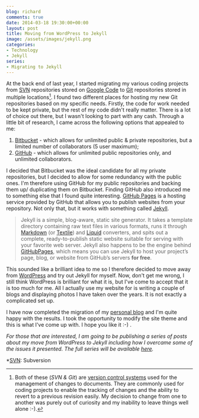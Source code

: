 ```yaml
---
blog: richard
comments: true
date: 2014-03-18 19:30:00+00:00
layout: post
title: Moving from WordPress to Jekyll
image: /assets/images/jekyll.png
categories:
- Technology
- Jekyll
series: 
- Migrating to Jekyll
---
```


At the back end of last year, I started migrating my various coding projects
from [SVN] repositories stored on [Google Code][gc] to [Git] repositories stored
in multiple locations[^1]. I found two different places for hosting my new Git
repositories based on my specific needs. Firstly, the code for work needed to be
kept private, but the rest of my code didn't really matter. There is a lot of
choice out there, but I wasn't looking to part with any cash. Through a little
bit of research, I came across the following options that appealed to me:

1. [Bitbucket][bb] - which allows for unlimited public & private repositories,
   but a limited number of collaborators (5 user maximum);
2. [GitHub][gh] - which allows for unlimited public repositories only, and
   unlimited collaborators.

I decided that Bitbucket was the ideal candidate for all my private
repositories, but I decided to allow for some redundancy with the public ones.
I'm therefore using GitHub for my public repositories and backing them up/
duplicating them on Bitbucket. Finding GitHub also introduced me to something
else that I found quite interesting. [GitHub Pages][gp] is a hosting service
provided by GitHub that allows you to publish websites from your repository.
Not only that, but it works with something called [Jekyll][jk]. 

> Jekyll is a simple, blog-aware, static site generator. It takes a template
> directory containing raw text files in various formats, runs it through
> [Markdown][md] (or [Textile][tx]) and [Liquid][lq] converters, and spits out a
> complete, ready-to-publish static website suitable for serving with your
> favorite web server. Jekyll also happens to be the engine behind
> [GitHubPages][gp], which means you can use Jekyll to host your project’s
> page, blog, or website from GitHub’s servers **for free**.

This sounded like a brilliant idea to me so I therefore decided to move away
from [WordPress][wp] and try out Jekyll for myself. Now, don't get me wrong,
I still think WordPress is brilliant for what it is, but I've come to accept
that it is too much for me. All I actually use my website for is writing a
couple of blogs and displaying photos I have taken over the years. It is not
exactly a complicated set up.

I have now completed the migration of my [personal blog][pb] and I'm quite
happy with the results. I took the opportunity to modify the site theme and
this is what I've come up with. I hope you like it :-) .

_For those that are interested, I am going to be publishing a series of posts
about my move from WordPress to Jekyll including how I overcame some of the
issues it presented. The full series will be available [here]._

[SVN]: //subversion.apache.org/ "Apache Subversion"
[gc]: //code.google.com/ "Google Code"
[Git]: //git-scm.com/ "Git"
[vcs]: //en.wikipedia.org/wiki/Version_control "Revision Control | Wikipedia"
[bb]: //bitbucket.org/ "Bitbucket - Free source code hosting for Git and Mercurial by Bitbucket"
[gh]: //github.com/ "GitHub"
[gp]: //pages.github.com/ "GitHub Pages"
[jk]: //jekyllrb.com/ "Jekyll &bull; Simple, blog-aware, static sites"
[md]: //daringfireball.net/projects/markdown/
[tx]: //textile.sitemonks.com/
[lq]: //wiki.shopify.com/Liquid/
[wp]: //wordpress.org/ "WordPress &#8250; Blog Tool, Publishing Platform, and CMS"
[pb]: //richard.perry-online.me.uk/ "Richard Perry | Just Another Blog About Nothing"
[here]: //richard.perry-online.me.uk/general/jekyll/ "Migrating to Jekyll"

[jkl]: /assets/images/jekyll.png "Jekyll Logo"

*[SVN]: Subversion

[^1]: 
    Both of these (_SVN & Git_) are [version control systems][vcs] used for
    the management of changes to documents. They are commonly used for coding
    projects to enable the tracking of changes and the ability to revert to a
    previous revision easily. My decision to change from one to another was
    purely out of curiosity and my inability to leave things well alone :-).

